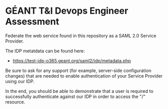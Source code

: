 # GÉANT T&I Devops Engineer Assessment


Federate the web service found in this repository
as a SAML 2.0 Service Provider.

The IDP metatdata can be found here:

  * https://test-idp-o365.geant.org/saml2/idp/metadata.php


Be sure to ask for any support (for example, server-side configuration changes) that are needed to enable authentication of your Service Provider using our IDP.

In the end, you should be able to demonstrate that a user is required to successfully authenticate against our IDP in order to access the "/" resource.
